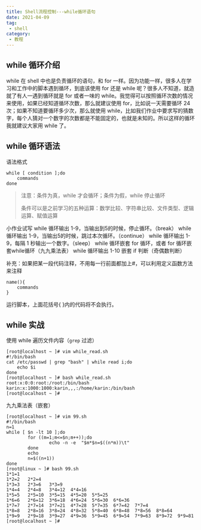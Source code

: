 ```yaml
---
title: Shell流程控制---while循环语句
date: 2021-04-09
tag:
 - shell
category: 
 - 教程
---
```


## while 循环介绍

while 在 shell 中也是负责循环的语句，和 for 一样。因为功能一样，很多人在学习和工作中的脚本遇到循环，到底该使用 for 还是 while 呢？很多人不知道，就造就了有人一遇到循环就是 for 或者一味的 while。我觉得可以按照循环次数的情况来使用，如果已经知道循环次数，那么就建议使用 for，比如说一天需要循环 24 次；如果不知道要循环多少次，那么就使用 while，比如我们作业中要求写的猜数字，每个人猜对一个数字的次数都是不能固定的，也就是未知的。所以这样的循环我就建议大家用 while 了。

## while 循环语法

语法格式

```shell
while [ condition ];do
	commands
done
```

> 注意：条件为真，while 才会循环；条件为假，while 停止循环
>
> 条件可以是之前学习的五种运算：数学比较、字符串比较、文件类型、逻辑运算、赋值运算

小作业试写
while 循环输出 1-9，当输出到5的时候，停止循环。（break）
while 循环输出 1-9，当输出5的时候，跳过本次循环。（continue）
while 循环输出 1-9，每隔 1 秒输出一个数字。（sleep）
while 循环嵌套 for 循环，或者 for 循环嵌套while循环（九九乘法表）
while 循环输出 1-10 嵌套 if 判断（奇偶数判断）

补充：如果把某一段代码注释，不用每一行前面都加上#，可以利用定义函数方法来注释

```shell
name(){
	commands
}
```

运行脚本，上面花括号{ }内的代码将不会执行。

## while 实战

使用 while 遍历文件内容（`grep` 过滤）

```shell
[root@localhost ~ ]# vim while_read.sh
#!/bin/bash
cat /etc/passwd | grep "bash" | while read i;do
	echo $i
done 
[root@localhost ~ ]# bash while_read.sh
root:x:0:0:root:/root:/bin/bash
karin:x:1000:1000:karin,,,:/home/karin:/bin/bash
[root@localhost ~ ]# 
```

九九乘法表（嵌套）

```shell
[root@localhost ~ ]# vim 99.sh
#!/bin/bash
n=1
while [ $n -lt 10 ];do
        for ((m=1;m<=$n;m++));do
                echo -n -e  "$m*$n=$((n*m))\t"
        done
        echo
        n=$((n+1))
done
[root@linux ~ ]# bash 99.sh
1*1=1	
1*2=2	2*2=4	
1*3=3	2*3=6	3*3=9	
1*4=4	2*4=8	3*4=12	4*4=16	
1*5=5	2*5=10	3*5=15	4*5=20	5*5=25	
1*6=6	2*6=12	3*6=18	4*6=24	5*6=30	6*6=36	
1*7=7	2*7=14	3*7=21	4*7=28	5*7=35	6*7=42	7*7=4
1*8=8	2*8=16	3*8=24	4*8=32	5*8=40	6*8=48	7*8=56	8*8=64	
1*9=9	2*9=18	3*9=27	4*9=36	5*9=45	6*9=54	7*9=63	8*9=72	9*9=81
[root@localhost ~ ]# 
```
